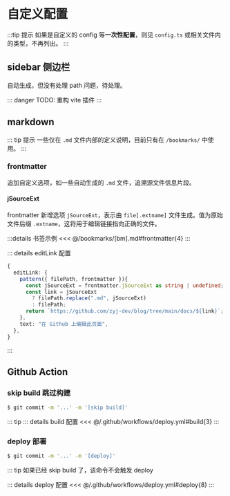 # 自定义配置

:::tip 提示
如果是自定义的 config 等**一次性配置**，则见 `config.ts` 或相关文件内的类型，不再列出。
:::

## sidebar 侧边栏

自动生成，但没有处理 path 问题，待处理。

::: danger
TODO: 重构 vite 插件
:::

## markdown

::: tip 提示
一些仅在 `.md` 文件内部的定义说明，目前只有在 `/bookmarks/` 中使用。
:::

### frontmatter

追加自定义选项，如一些自动生成的 `.md` 文件，追溯源文件信息片段。

#### jSourceExt

frontmatter 新增选项 `jSourceExt`，表示由 `file[.extname]` 文件生成。值为原始文件后缀 `.extname`，这将用于编辑链接指向正确的文件。

:::details 书签示例
<<< @/bookmarks/[bm].md#frontmatter{4}
:::

::: details editLink 配置

```ts
{
  editLink: {
    pattern({ filePath, frontmatter }){
      const jSourceExt = frontmatter.jSourceExt as string | undefined; // [!code focus]
      const link = jSourceExt
        ? filePath.replace(".md", jSourceExt)
        : filePath;
      return `https://github.com/zyj-dev/blog/tree/main/docs/${link}`;
    },
    text: "在 Github 上编辑此页面",
  },
}
```

:::

## Github Action

### skip build 跳过构建

```sh
$ git commit -m '...' -m '[skip build]'
```

::: tip
::: details build 配置
<<< @/.github/workflows/deploy.yml#build{3}
:::

### deploy 部署

```sh
$ git commit -m '...' -m '[deploy]'
```

::: tip
如果已经 skip build 了，该命令不会触发 deploy

::: details deploy 配置
<<< @/.github/workflows/deploy.yml#deploy{8}
:::
